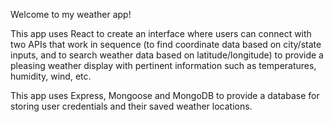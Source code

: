 Welcome to my weather app!

This app uses React to create an interface where users can connect with two APIs that work in sequence (to find coordinate data based on city/state inputs, and to search weather data based on latitude/longitude) to provide a pleasing weather display with pertinent information such as temperatures, humidity, wind, etc.

This app uses Express, Mongoose and MongoDB to provide a database for storing user credentials and their saved weather locations.